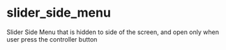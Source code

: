 # slider_side_menu
Slider Side Menu that is hidden to side of the screen, and open only when user press the controller button
